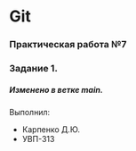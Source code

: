 # Git
### Практическая работа №7
### Задание 1.
##### Изменено в ветке main.
Выполнил:
* Карпенко Д.Ю.
* УВП-313
